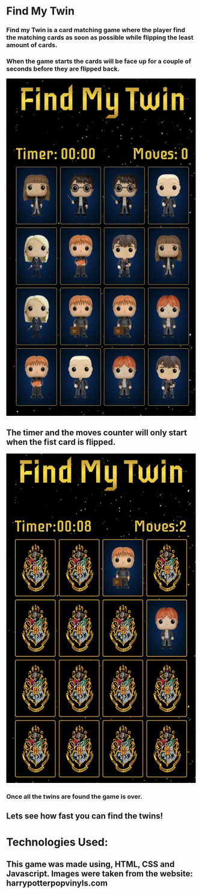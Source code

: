 # Find My Twin
### Find my Twin is a card matching game where the player find the matching cards as soon as possible while flipping the least amount of cards.
### When the game starts the cards will be face up for a couple of seconds before they are flipped back.  
![alt text](img/start-screen.jpeg)
## The timer and the moves counter will only start when the fist card is flipped.
![alt text](img/start-game.jpeg)
### Once all the twins are found the game is over. 
## Lets see how fast you can find the twins! 
# Technologies Used:
## This game was made using, HTML, CSS and Javascript. Images were taken from the website: harrypotterpopvinyls.com